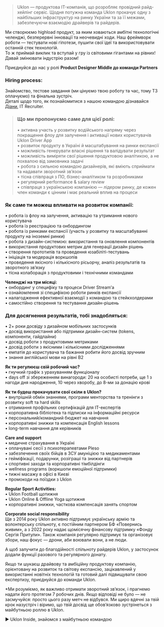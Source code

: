 > Uklon — продуктова IT-компанія, що розробляє провідний райд-хейлінг сервіс.
> Щодня потужна команда Uklon прокачує одну з найбільших інфраструктур на
> ринку України та за її межами, забезпечуючи взаємодію драйверів та райдерів.

Ми створюємо highload продукт, за яким ховаються амбітні технологічні
челенджі, безперервні інновації та неочевидні ходи. Наш фреймворк роботи —
тестувати нові гіпотези, пушити свої ідеї та використовувати останній стек
технологій.  
То ж приймай виклик та вступай у гру із світовими гігантами на рівних! Давай
змінювати індустрію разом!

Приєднуйся до нас у ролі **Product Designer Middle до команди Partners**

### Hiring process:

Знайомство, тестове завдання (ми цінуємо твою роботу та час, тому ТЗ
оплачуємо) та фінальна зустріч.  
Деталі щодо того, як познайомитися з нашою командою дізнавайся
[Діани](https://www.linkedin.com/in/diana-talavira-15428417a/), IT Recruiter.

> ### Що ми пропонуємо саме для цієї ролі:
>
> • активна участь у розвитку водійського напряму через покращення флоу для
> залучення і активації нових користувачів Uklon Driver App  
> • розвиток продукту в Україні й масштабування на ринки експансії  
> • можливість генерувати власні рішення та валідувати результат  
> • можливість виміряти свої рішення продуктовою аналітикою, а не похвалою від
> замовника задачі  
> • робота з сильною командою дизайнерів, які вміють сприймати та надавати
> зворотний зв’язок  
> • тісна співпраця з ПО, бізнес-аналітиком та розробниками  
> • регулярний performance & salary review  
> • співпраця з українською компанією — лідером ринку, де кожен член команди є
> цінним і має реальний вплив на процеси

### Як саме ти можеш впливати на розвиток компанії:

• робота із флоу на залучення, активацію та утримання нового користувача  
• робота із реєстрацією та онбордингом  
• робота із ринками експансії (участь у розвитку та масштабуванні продукту на
іноземні ринки)  
• робота з дизайн-системою: використання та оновлення компонентів  
• використання продуктових метрик для генерації дизайн рішень  
• створення прототипів та проведення юзабіліті-тестувань  
• ініціація та модерація воркшопів  
• проведення якісного і кількісного рісьорчу, аналіз результатів та зворотного
зв’язку  
• тісна колаборація з продуктовими і технічними командами

  
**Челенджі на три місяці:**  
• онбординг у специфіку та процеси Driver Stream’а  
• ознайомлення зі специфікою роботи ринків експансії  
• налагодження ефективної взаємодії з командою та стейкхолдерами  
• самостійно створення та тестування дизайн-рішень

### Для досягнення результатів, тобі знадобляться:

• 2+ роки досвіду з дизайном мобільних застосунків  
• досвід використання або підтримки дизайн-систем (tokens, компоненти,
гайдлайни)  
• досвід роботи з продуктовими метриками  
• досвід роботи з якісними і кількісними дослідженнями  
• емпатія до користувача та бажання робити його досвід зручним  
• знання англійської мови на рівні B2

  
**Як ти регулюєш свій робочий час?**  
• гнучкий графік з урахуванням функціоналу  
• days off зі збереженням винагороди: 20 на особисті потреби, ще 1 з нагоди
дня народження, 10 через хворобу, до 8-ми за донацію крові

**Як ти будеш прокачувати свої скіли в Uklon?**  
• внутрішній обмін знаннями, програми менторства та тренінги з розвитку soft
та hard skills  
• отримання профільних сертифікацій для IT-експертів  
• корпоративна бібліотека та підписки на інформаційні ресурси  
• персональний/командний бюджет на навчання  
• корпоративні знижки та компенсація English lessons  
• long-term навчання для керівників

**Care and support**  
• медичне страхування в Україні  
• оплачувані сесії з психотерапевтами Pleso  
• забезпечення своїх бійців в ЗСУ амуніцією та медикаментами  
• гейміфікації, подарунки, розіграші та знижки від партнерів  
• спортивні заходи та корпоративні тімбілдінги  
• wellness programs (воркшопи емоційної підтримки)  
• тижні масажу в офісі в Києві  
• промокоди на поїздки з Uklon

**Regular Sport Activities:**  
• Uklon Football щотижня  
• Uklon Online & Offline Yoga щотижня  
• корпоративні знижки, часткова компенсація занять спортом

**Corporate social responsibility**  
Ще з 2014 року Uklon активно підтримує українську армію та волонтерську
спільноту, є постійним партнером БФ «Повернись живим», а з 2022 року надає
щомісячну фінансову підтримку «Фонду Сергія Притули». Також компанія регулярно
підтримує та організовує збори, наш фокус — дрони, аби воювали вони, а не
люди.

А щоб залучити до благодійності спільноту райдерів Uklon, у застосунок додали
функції разового та регулярного донату.

Якщо ти шукаєш драйвову та амбіційну продуктову компанію, орієнтовану на
розвиток та світову експансію, зацікавлений у використанні новітніх технологій
та готовий далі підвищувати свою експертизу, приєднуйся до команди Uklon.

*Ми розуміємо, як важливо отримати зворотний зв’язок, і прагнемо надати його протягом 7 робочих днів. Якщо відповіді не було — не засмучуйся: просто цього разу метч не відбувся. Ми щиро вдячні за твій крок назустріч і віримо, що твій досвід ще обов’язково зустрінеться з майбутньою роллю в Uklon.

▶️ Uklon Inside, знайомся з майбутньою командою